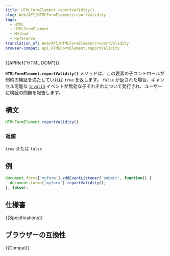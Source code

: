 ```yaml
---
title: HTMLFormElement.reportValidity()
slug: Web/API/HTMLFormElement/reportValidity
tags:
  - HTML
  - HTMLFormElement
  - Method
  - Reference
translation_of: Web/API/HTMLFormElement/reportValidity
browser-compat: api.HTMLFormElement.reportValidity
---
```

{{APIRef("HTML DOM")}}

**`HTMLFormElement.reportValidity()`** メソッドは、この要素の子コントロールが制約の検証を満たしていれば `true` を返します。
`false` が返された場合、キャンセル可能な
[`invalid`](/ja/docs/Web/API/HTMLInputElement/invalid_event) イベントが無効な子それぞれについて発行され、ユーザーに検証の問題を報告します。

## 構文

```js
HTMLFormElement.reportValidity()
```

### 返値

`true` または `false`

## 例

```js
document.forms['myform'].addEventListener('submit', function() {
  document.forms['myform'].reportValidity();
}, false);
```

## 仕様書

{{Specifications}}

## ブラウザーの互換性

{{Compat}}
